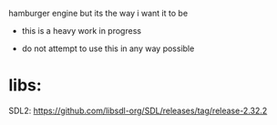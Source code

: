 hamburger engine but its the way i want it to be

* this is a heavy work in progress

* do not attempt to use this in any way possible

# libs:

SDL2: https://github.com/libsdl-org/SDL/releases/tag/release-2.32.2